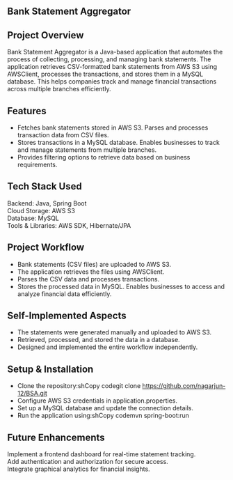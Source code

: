 Bank Statement Aggregator
---------------------------  


Project Overview
--------------------  
Bank Statement Aggregator is a Java-based application that automates the process of collecting, processing, and managing bank statements. The application retrieves CSV-formatted bank statements from AWS S3 using AWSClient, processes the transactions, and stores them in a MySQL database. This helps companies track and manage financial transactions across multiple branches efficiently.

Features
----------
- Fetches bank statements stored in AWS S3.
Parses and processes transaction data from CSV files.  
- Stores transactions in a MySQL database.
Enables businesses to track and manage statements from multiple branches.  
- Provides filtering options to retrieve data based on business requirements.  

Tech Stack Used
-----------------  
Backend: Java, Spring Boot  
Cloud Storage: AWS S3  
Database: MySQL  
Tools & Libraries: AWS SDK, Hibernate/JPA

Project Workflow
-------------------
- Bank statements (CSV files) are uploaded to AWS S3.  
- The application retrieves the files using AWSClient.  
- Parses the CSV data and processes transactions.  
- Stores the processed data in MySQL.
Enables businesses to access and analyze financial data efficiently.

Self-Implemented Aspects
---------------------------
- The statements were generated manually and uploaded to AWS S3.  
- Retrieved, processed, and stored the data in a database.  
- Designed and implemented the entire workflow independently.

Setup & Installation
-----------------------
- Clone the repository:shCopy codegit clone https://github.com/nagarjun-12/BSA.git  
- Configure AWS S3 credentials in application.properties.  
- Set up a MySQL database and update the connection details.  
- Run the application using:shCopy codemvn spring-boot:run  

Future Enhancements
---------------------
Implement a frontend dashboard for real-time statement tracking.  
Add authentication and authorization for secure access.  
Integrate graphical analytics for financial insights.  
